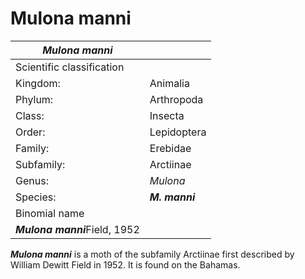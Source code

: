 # Mulona manni

| *Mulona manni* | |
| --- | --- |
| Scientific classification | |
| Kingdom: | Animalia |
| Phylum: | Arthropoda |
| Class: | Insecta |
| Order: | Lepidoptera |
| Family: | Erebidae |
| Subfamily: | Arctiinae |
| Genus: | *Mulona* |
| Species: | ***M. manni*** |
| Binomial name | |
| ***Mulona manni***Field, 1952 | |

***Mulona manni*** is a moth of the subfamily Arctiinae first described by William Dewitt Field in 1952\. It is found on the Bahamas.